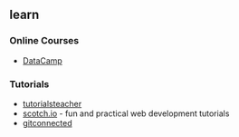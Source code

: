## learn

### Online Courses
* [DataCamp](https://www.datacamp.com/)

### Tutorials
* [tutorialsteacher](https://www.tutorialsteacher.com/)
* [scotch.io](https://scotch.io/) - fun and practical web development tutorials
* [gitconnected](https://gitconnected.com/learn)
